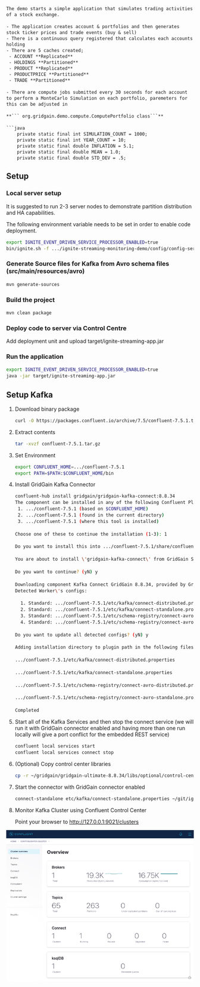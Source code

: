```# Apache Ignite Market Orders Streaming Demo

The demo starts a simple application that simulates trading activities of a stock exchange.

- The application creates account & portfolios and then generates stock ticker prices and trade events (buy & sell)
- There is a continuous query registered that calculates each accounts holding
- There are 5 caches created;
 - ACCOUNT **Replicated**
 - HOLDINGS **Partitioned**
 - PRODUCT **Replicated**
 - PRODUCTPRICE **Partitioned**
 - TRADE **Partitioned**

- There are compute jobs submitted every 30 seconds for each account to perform a MonteCarlo Simulation on each portfolio, paremeters for this can be adjusted in 

**``` org.gridgain.demo.compute.ComputePortfolio class```**

```java
	private static final int SIMULATION_COUNT = 1000;
	private static final int YEAR_COUNT = 10;
	private static final double INFLATION = 5.1;
	private static final double MEAN = 1.0;
	private static final double STD_DEV = .5;
```

## Setup

### Local server setup
It is suggested to run 2-3 server nodes to demonstrate partition distribution and HA capabilities.

The following environment variable needs to be set in order to enable code deployment.

```bash
export IGNITE_EVENT_DRIVEN_SERVICE_PROCESSOR_ENABLED=true
bin/ignite.sh -f .../ignite-streaming-monitoring-demo/config/config-server.xml
```

### Generate Source files for Kafka from Avro schema files (src/main/resources/avro)
```bash
mvn generate-sources
```

### Build the project
```bash
mvn clean package
```

### Deploy code to server via Control Centre

Add deployment unit and upload target/ignite-streaming-app.jar

### Run the application

```bash
export IGNITE_EVENT_DRIVEN_SERVICE_PROCESSOR_ENABLED=true
java -jar target/ignite-streaming-app.jar
```

## Setup Kafka
1. Download binary package

    ```bash
    curl -O https://packages.confluent.io/archive/7.5/confluent-7.5.1.tar.gz
    ```
2. Extract contents

    ```bash
    tar -xvzf confluent-7.5.1.tar.gz
    ```
3. Set Environment
    
    ```bash
    export CONFLUENT_HOME=.../confluent-7.5.1
    export PATH=$PATH:$CONFLUENT_HOME/bin
    ```
4. Install GridGain Kafka Connector
    
    ```bash
    confluent-hub install gridgain/gridgain-kafka-connect:8.8.34
    The component can be installed in any of the following Confluent Platform installations:
     1. .../confluent-7.5.1 (based on $CONFLUENT_HOME)
     2. .../confluent-7.5.1 (found in the current directory)    
     3. .../confluent-7.5.1 (where this tool is installed)

    Choose one of these to continue the installation (1-3): 1

    Do you want to install this into .../confluent-7.5.1/share/confluent-hub-components? (yN) y

    You are about to install \'gridgain-kafka-connect\' from GridGain Systems, Inc., as published on Confluent Hub. 

    Do you want to continue? (yN) y

    Downloading component Kafka Connect GridGain 8.8.34, provided by GridGain Systems, Inc. from Confluent Hub and installing into .../confluent-7.5.1/share/confluent-hub-components 
    Detected Worker\'s configs:

      1. Standard: .../confluent-7.5.1/etc/kafka/connect-distributed.properties 
      2. Standard: .../confluent-7.5.1/etc/kafka/connect-standalone.properties 
      3. Standard: .../confluent-7.5.1/etc/schema-registry/connect-avro-distributed.properties 
      4. Standard: .../confluent-7.5.1/etc/schema-registry/connect-avro-standalone.properties 

    Do you want to update all detected configs? (yN) y

    Adding installation directory to plugin path in the following files: 

    .../confluent-7.5.1/etc/kafka/connect-distributed.properties 

    .../confluent-7.5.1/etc/kafka/connect-standalone.properties 

    .../confluent-7.5.1/etc/schema-registry/connect-avro-distributed.properties 

    .../confluent-7.5.1/etc/schema-registry/connect-avro-standalone.properties 

    Completed 

    ```

5. Start all of the Kafka Services and then stop the connect service (we will run it with GridGain connector enabled and having more than one run locally will give a port conflict for the embedded REST service)
	
	```bash
	confluent local services start
	confluent local services connect stop
	```
	
6. (Optional) Copy control center libraries

	```bash
	cp -r ~/gridgain/gridgain-ultimate-8.8.34/libs/optional/control-center-agent share/confluent-hub-components/gridgain-gridgain-kafka-connect/lib
	```
	
7. Start the connector with GridGain connector enabled

	```bash
	connect-standalone etc/kafka/connect-standalone.properties ~/git/ignite-streaming-monitoring-demo/kafka-connect/gridgain-kafka-connect-sink.properties
	```

8. Monitor Kafka Cluster using Confluent Control Center

	Point your browser to http://127.0.0.1:9021/clusters
	
![image](images/ccc.png)